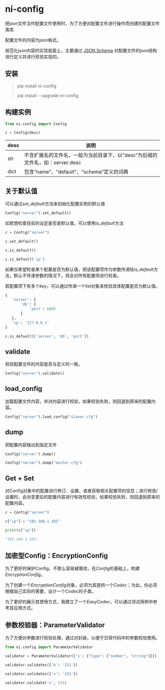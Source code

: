 # ni-config

把json文件当作配置文件使用时，为了方便对配置文件进行操作而创建的配置文件类库

配置文件的内容为json格式。

规范化json内容的实现层面上，主要通过 [JSON Schema](https://json-schema.org/) 对配置文件的json结构进行定义并进行校验实现的。

## 安装

> pip install ni-config
> 
> pip install --upgrade ni-config

## 构建实例

```python
from ni.config import Config

c = Config(desc)
```

| desc | 说明 |
| --- | --- |
| str | 不含扩展名的文件名，一般为当前目录下、以”desc“为后缀的文件名，如：server.desc |
| dict | 包含“name”、“default”、“schema”定义的词典 |

## 关于默认值

可以通过*set_default*方法来初始化配置实例的默认值

```python
Config("server").set_default()
```

如若想检查目前的设定是否是默认值，可以使用*is_default*方法

```python
c = Config("server")

c.set_default()

c.is_default()

c.is_default('ip')
```

如果仅希望检查某个配置是否为默认值，把该配置项作为参数传递给*is_default*方法，默认不传递参数的情况下，将会对所有配置项进行检查。

若配置项下有多个*key*，可以通过传递一个*list*对象来校验具体配置是否为默认值。

```python
{
   'server': {
       'db': {
           'port': 6666
       }
   },
   'ip': '127.0.0.1'
}

c.is_default(['server', 'db', 'port'])
```

## validate

校验配置文件的内容是否与定义的一致。

```python
Config("server").validate()
```

## load_config

加载配置文件内容，并对内容进行校验，如果校验失败，则回退到原来的配置内容。

```python
Config("server").load_config("slaver.cfg")
```

## dump

把配置内容输出到指定文件

```python
Config("server").dump()

Config("server").dump("master.cfg")
```

## Get + Set

对Config对象中的配置进行修订、设置，或者获取相关配置项的信息；进行修改/设置时，会对变更后的配置内容进行有效性校验，如果校验失败，则回退到原来的配置内容。

```python
c = Config("server")

c["ip"] = "192.168.1.101"

print(c["ip"])

"192.168.1.101"
```

## 加密型Config：EncryptionConfig

为了更好的保护Config，不那么容易被篡改，在*Config*的基础上，构建*EncryptionConfig*。

为了创建一个*EncryptionConfig*对象，必须为其提供一个*Codec*；为此，你必须根据自己实际的需要，设计一个*Codec*的子类。

为了更好的展示其使用方式，我建立了一个*EasyCodec*，可以通过测试用例中参考其应用方式。

## 参数校验器：ParameterValidator

为了方便对参数进行校验处理，通过对封装，以便于日常代码中的参数校验使用。

```python
from ni.config import ParameterValidator

validator = ParameterValidator({'x': {"type": ["number", "string"]}})

validator.validates({'b': '231'})

validator.validates({'x': '231'})

validator.validate('x', 231)
```